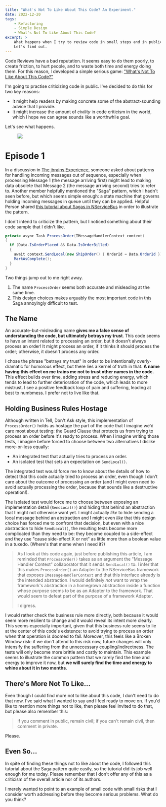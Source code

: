 ```yaml
---
title: "What's Not To Like About This Code? An Experiment."
date: 2022-12-20
tags:
    - Refactoring
    - Simple Design
    - What's Not To Like About This Code?
excerpt: >
    What happens when I try to review code in small steps and in public?
    Let's find out.
---
```


Code Reviews have a bad reputation. It seems easy to do them poorly, to create friction, to hurt people, and to waste both time and energy doing them. For this reason, I developed a simple serious game: ["What's Not To Like About This Code?"](https://www.jbrains.ca/sessions/whats-not-to-like-about-this-code)

I'm going to practise criticizing code in public. I've decided to do this for two key reasons:

- It might help readers by making concrete some of the abstract-sounding advice that I provide.
- It might increase the amount of _civility_ in code criticism in the world, which I hope we can agree sounds like a worthwhile goal.

Let's see what happens.

<style type="text/css">
figure.interstitial img { max-width: 80%; max-height: 2cm;  }
</style>

<figure class="interstitial"><img src="{% link images/icons/noun-dislike-2199212-E36877.png %}" /></figure>

# Episode 1

In a discussion in [The jbrains Experience](https://experience.jbrains.ca), someone asked about patterns for handling incoming messages out of sequence, especially when processing Message 1 (the message arriving first) might lead to making data obsolete that Message 2 (the message arriving second) tries to refer to. Another member helpfully mentioned the "Saga" pattern, which I hadn't seen before, but which seems simple enough: a state machine that governs holding incoming messages in queue until they can be applied. Helpful Person shared [this tutorial about Sagas in NServiceBus](https://docs.particular.net/tutorials/nservicebus-sagas/1-saga-basics/#exercise-sagas-as-policies) in order to illustrate the pattern.

I don't intend to criticize the pattern, but I noticed something about their code sample that I didn't like.

```csharp
private async Task ProcessOrder(IMessageHandlerContext context)
{
  if (Data.IsOrderPlaced && Data.IsOrderBilled)
  {
    await context.SendLocal(new ShipOrder() { OrderId = Data.OrderId });
    MarkAsComplete();
  }
}
```

Two things jump out to me right away.

1. The name `ProcessOrder` seems both accurate and misleading at the same time.
1. This design choices makes arguably the most important code in this Saga annoyingly difficult to test.

## The Name

An accurate-but-misleading name **gives me a false sense of understanding the code, but ultimately betrays my trust**. This code seems to have an intent related to processing an order, but it doesn't always process an order! It might process an order, if it thinks it should process the order; otherwise, it doesn't process any order.

I chose the phrase "betrays my trust" in order to be intentionally overly-dramatic for humorous effect, but there lies a kernel of truth in that. **A name having this effect on me trains me not to trust other names in the code.** This effect builds over time, adding stress and reducing energy, which tends to lead to further deterioration of the code, which leads to more mistrust. I see a positive feedback loop of pain and suffering, leading at best to numbmess. I prefer not to live like that.

## Holding Business Rules Hostage

Although written in Tell, Don't Ask style, this implementation of `ProcessOrder()` holds as hostage the part of the code that I imagine we'd care most about testing: the Guard Clause that protects us from trying to process an order before it's ready to process. When I imagine writing those tests, I imagine before forced to choose between two alternatives I dislike more-or-less equally:

- An integrated test that actually tries to process an order.
- An isolated test that sets an expectation on `SendLocal()`.

The integrated test would force me to know about the details of how to detect that this code actually tried to process an order, even though I don't care about the outcome of processing an order (and I might even need to avoid actually processing the order, because that sounds like a destructive operation!).

The isolated test would force me to choose between exposing an implementation detail (`SendLocal()`) and hiding that behind an abstraction that I might not otherwise want yet. I might actually _like_ to hide sending a local message behind an abstraction and I might even _like_ that this design choice has forced me to confront that decision, but even with a nice abstraction to hide `SendLocal()`, the resulting tests become more complicated than they need to be: they become coupled to a side-effect and they use "cause side-effect X or not" as little more than a boolean value in a tuxedo. (Where's that meme when I need it?)

> As I look at this code again, just before publishing this article, I am reminded that `ProcessOrder()` takes as an argument the "Message Handler Context" collaborator that it sends `SendLocal()` to. I infer that this makes `ProcessOrder()` an Adapter to the NServiceBus framework that exposes `IMessageHandlerContext` and that this interface already is the intended abstraction. I would definitely _not_ want to wrap the framework's abstraction in a homegrown abstraction inside a function whose purpose seems to be as an Adapter to the framework. That would seem to defeat part of the purpose of a framework Adapter.
>
> I digress.

I would rather check the business rule more directly, both because it would seem more resilient to change and it would reveal its intent more clearly. This seems especially important, given that this business rule seems to lie at the center of this code's existence: to avoid trying to process an order when that operation is doomed to fail. Moreover, this feels like a Broken Window risk: if we don't attend to this risk now, future changes will only intensify the suffering from the unneccessary coupling/indirectness. The tests will only become more brittle and costly to maintain. This example seems to illustrate the common pattern that we rarely find the time and energy to improve it now, but **we will surely find the time and energy to whine about it in two months**.

## There's More Not To Like...

Even though I could find more not to like about this code, I don't need to do that now. I've said what I wanted to say and I feel ready to move on. If you'd like to mention more things not to like, then please feel invited to do that, but please also remember this:

> If you comment in public, remain civil; if you can't remain civil, then comment in private.

Please.

## Even So...

In spite of finding these things not to like about the code, I followed this tutorial about the Saga pattern quite easily, so the tutorial did its job well enough for me today. Please remember that I don't offer any of this as a criticism of the overall article nor of its authors.

I merely wanted to point to an example of small code with small risks that I consider worth addressing before they become serious problems. What do you think?


